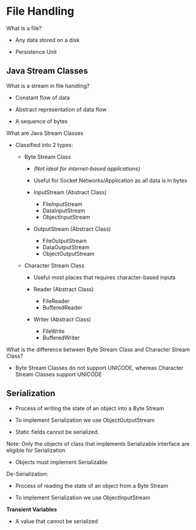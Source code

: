 # File Handling

What is a file?

- Any data stored on a disk

- Persistence Unit


## Java Stream Classes

What is a stream in file handling?

- Constant flow of data
- Abstract representation of data flow

- A sequence of bytes


What are Java Stream Classes

- Classified into 2 types:

  - Byte Stream Class
    - *(Not ideal for internet-based applications)*
    - Useful for Socket Networks/Application as all data is in bytes

    - InputStream (Abstract Class)

      - FileInputStream
      - DataInputStream
      - ObjectInputStream

    - OutputStream (Abstract Class)

      - FileOutputStream
      - DataOutputStream
      - ObjectOutputStream


  - Character Stream Class
    - Useful most places that requires character-based inputs

    - Reader (Abstract Class)

      - FileReader
      - BufferedReader

    - Writer (Abstract Class)

      - FileWrite
      - BufferedWriter


What is the difference between Byte Stream Class and Character Stream Class?

- Byte Stream Classes do not support UNICODE, whereas Character Stream Classes support UNICODE


## Serialization

- Process of writing the state of an object into a Byte Stream

- To implement Serialization we use ObjectOutputStream

- Static fields cannot be serialized.


Note:
  Only the objects of class that implements Serializable interface are eligible for Serialization
  - Objects must implement Serializable

De-Serialization:

- Process of reading the state of an object from a Byte Stream

- To implement Serialization we use ObjectInputStream

**Transient Variables**

- A value that cannot be serialized
